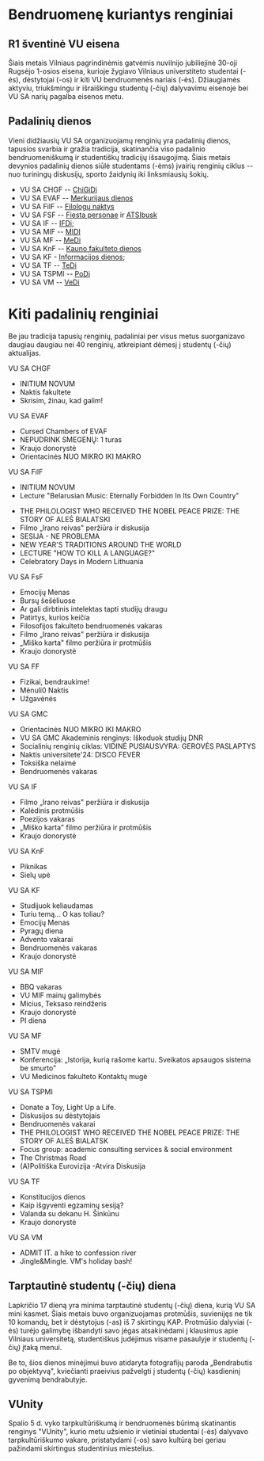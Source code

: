 <!-- --- -->
<!-- outline: [2,3] -->
<!-- --- -->

# Bendruomenę kuriantys renginiai

## R1 šventinė VU eisena

Šiais metais Vilniaus pagrindinėmis gatvėmis nuvilnijo jubiliejinė
30-oji Rugsėjo 1-osios eisena, kurioje žygiavo Vilniaus universtiteto
studentai (-ės), dėstytojai (-os) ir kiti VU bendruomenės nariais (-ės).
Džiaugiamės aktyviu, triukšmingu ir išraiškingu studentų (-čių)
dalyvavimu eisenoje bei VU SA narių pagalba eisenos metu.

## Padalinių dienos

Vieni didžiausių VU SA organizuojamų renginių yra padalinių dienos,
tapusios svarbia ir gražia tradicija, skatinančia viso padalinio
bendruomeniškumą ir studentiškų tradicijų išsaugojimą. Šiais metais
devynios padalinių dienos siūlė studentams (-ėms) įvairių renginių
ciklus -- nuo turiningų diskusijų, sporto žaidynių iki linksmiausių
šokių.

- VU SA CHGF -- [ChiGiDi](https://www.facebook.com/ChiGiDienos)
- VU SA EVAF -- [Merkurijaus dienos](https://www.facebook.com/merkurijausdienos)
- VU SA FilF -- [Filologų naktys](https://www.facebook.com/Filologunaktys)
- VU SA FSF -- [Fiesta personae](https://www.facebook.com/FiestaPersonae>) ir [ATSIbusk](https://www.facebook.com/vuatsibusk)
- VU SA IF -- [IFDi](https://www.facebook.com/istorijosfakultetodienos/);
- VU SA MIF -- [MIDI](https://www.facebook.com/midi.lt)
- VU SA MF -- [MeDi](https://www.facebook.com/medikudienos/)
- VU SA KnF -- [Kauno fakulteto dienos](https://www.facebook.com/profile.php?id=100091736751676)
- VU SA KF - [Informacijos dienos](https://www.facebook.com/Informacijos.Dienos?locale=lt_LT);
- VU SA TF -- [TeDi](https://www.facebook.com/TeisininkuDienos)
- VU SA TSPMI -- [PoDi](https://www.facebook.com/politologudienos)
- VU SA VM -- [VeDi](https://www.facebook.com/VersloDienos)

# Kiti padalinių renginiai

Be jau tradicija tapusių renginių, padaliniai per visus metus
suorganizavo daugiau daugiau nei 40 renginių, atkreipiant dėmesį į
studentų (-čių) aktualijas.

VU SA CHGF

- INITIUM NOVUM
- Naktis fakultete
- Skrisim, žinau, kad galim!

VU SA EVAF

- Cursed Chambers of EVAF
- NEPUDRINK SMEGENŲ: 1 turas
- Kraujo donorystė
- Orientacinės NUO MIKRO IKI MAKRO

VU SA FilF

- INITIUM NOVUM
- Lecture \"Belarusian Music: Eternally Forbidden In Its Own Country\"

<!-- -->

- THE PHILOLOGIST WHO RECEIVED THE NOBEL PEACE PRIZE: THE STORY OF ALEŚ BIALATSKI
- Filmo „Irano reivas" peržiūra ir diskusija
- SESIJA - NE PROBLEMA
- NEW YEAR\'S TRADITIONS AROUND THE WORLD
- LECTURE \"HOW TO KILL A LANGUAGE?\"
- Celebratory Days in Modern Lithuania

VU SA FsF

- Emocijų Menas
- Bursų šešėliuose
- Ar gali dirbtinis intelektas tapti studijų draugu
- Patirtys, kurios keičia
- Filosofijos fakulteto bendruomenės vakaras
- Filmo „Irano reivas" peržiūra ir diskusija
- „Miško karta" filmo peržiūra ir protmūšis
- Kraujo donorystė

VU SA FF

- Fizikai, bendraukime!
- Mėnuli0 Naktis
- Užgavėnės

VU SA GMC

- Orientacinės NUO MIKRO IKI MAKRO
- VU SA GMC Akademinis renginys: Iškoduok studijų DNR
- Socialinių renginių ciklas: VIDINĖ PUSIAUSVYRA: GEROVĖS PASLAPTYS
- Naktis universitete\'24: DISCO FEVER
- Toksiška nelaimė
- Bendruomenės vakaras

VU SA IF

- Filmo „Irano reivas" peržiūra ir diskusija
- Kalėdinis protmūšis
- Poezijos vakaras
- „Miško karta" filmo peržiūra ir protmūšis
- Kraujo donorystė

VU SA KnF

- Piknikas
- Sielų upė

VU SA KF

- Studijuok keliaudamas
- Turiu temą\... O kas toliau?
- Emocijų Menas
- Pyragų diena
- Advento vakarai
- Bendruomenės vakaras
- Kraujo donorystė

VU SA MIF

- BBQ vakaras
- VU MIF mainų galimybės
- Micius, Teksaso reindžeris
- Kraujo donorystė
- PI diena

VU SA MF

- SMTV mugė
- Konferencija: „Istorija, kurią rašome kartu. Sveikatos apsaugos sistema be smurto"
- VU Medicinos fakulteto Kontaktų mugė

VU SA TSPMI

- Donate a Toy, Light Up a Life.
- Diskusijos su dėstytojais
- Bendruomenės vakarai
- THE PHILOLOGIST WHO RECEIVED THE NOBEL PEACE PRIZE: THE STORY OF ALEŚ BIALATSK
- Focus group: academic consulting services & social environment
- The Christmas Road
- (A)Politiška Eurovizija -Atvira Diskusija

VU SA TF

- Konstitucijos dienos
- Kaip išgyventi egzaminų sesiją?
- Valanda su dekanu H. Šinkūnu
- Kraujo donorystė

VU SA VM

- ADMIT IT. a hike to confession river
- Jingle&Mingle. VM\'s holiday bash!

## Tarptautinė studentų (-čių) diena

Lapkričio 17 dieną yra minima tarptautinė studentų (-čių) diena, kurią
VU SA mini kasmet. Šiais metais buvo organizuojamas protmūšis,
suvienijęs ne tik 10 komandų, bet ir dėstytojus (-as) iš 7 skirtingų
KAP. Protmūšio dalyviai (-ės) turėjo galimybę išbandyti savo jėgas
atsakinėdami į klausimus apie Vilniaus universitetą, studentiškus
judėjimus visame pasaulyje ir studentų (-čių) įtaką menui.

Be to, šios dienos minėjimui buvo atidaryta fotografijų paroda
„Bendrabutis po objektyvą", kviečianti praeivius pažvelgti į studentų
(-čių) kasdieninį gyvenimą bendrabutyje.

## VUnity

Spalio 5 d. vyko tarpkultūriškumą ir bendruomenės būrimą skatinantis
renginys "VUnity", kurio metu užsienio ir vietiniai studentai (-ės)
dalyvavo tarpkultūriškumo vakare, pristatydami (-os) savo kultūrą bei
geriau pažindami skirtingus studentinius miestelius.
